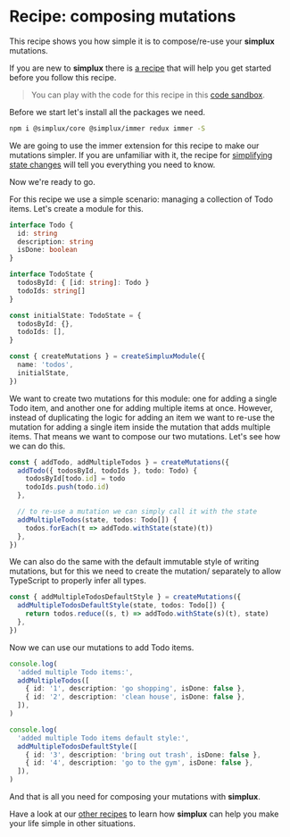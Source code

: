 # Recipe: composing mutations

This recipe shows you how simple it is to compose/re-use your **simplux** mutations.

If you are new to **simplux** there is [a recipe](../../basics/getting-started#readme) that will help you get started before you follow this recipe.

> You can play with the code for this recipe in this [code sandbox](https://codesandbox.io/s/github/MrWolfZ/simplux/tree/master/recipes/advanced/composing-mutations).

Before we start let's install all the packages we need.

```sh
npm i @simplux/core @simplux/immer redux immer -S
```

We are going to use the immer extension for this recipe to make our mutations simpler. If you are unfamiliar with it, the recipe for [simplifying state changes](../../basics/simplifying-state-changes#readme) will tell you everything you need to know.

Now we're ready to go.

For this recipe we use a simple scenario: managing a collection of Todo items. Let's create a module for this.

```ts
interface Todo {
  id: string
  description: string
  isDone: boolean
}

interface TodoState {
  todosById: { [id: string]: Todo }
  todoIds: string[]
}

const initialState: TodoState = {
  todosById: {},
  todoIds: [],
}

const { createMutations } = createSimpluxModule({
  name: 'todos',
  initialState,
})
```

We want to create two mutations for this module: one for adding a single Todo item, and another one for adding multiple items at once. However, instead of duplicating the logic for adding an item we want to re-use the mutation for adding a single item inside the mutation that adds multiple items. That means we want to compose our two mutations. Let's see how we can do this.

```ts
const { addTodo, addMultipleTodos } = createMutations({
  addTodo({ todosById, todoIds }, todo: Todo) {
    todosById[todo.id] = todo
    todoIds.push(todo.id)
  },

  // to re-use a mutation we can simply call it with the state
  addMultipleTodos(state, todos: Todo[]) {
    todos.forEach(t => addTodo.withState(state)(t))
  },
})
```

We can also do the same with the default immutable style of writing mutations, but for this we need to create the mutation/ separately to allow TypeScript to properly infer all types.

```ts
const { addMultipleTodosDefaultStyle } = createMutations({
  addMultipleTodosDefaultStyle(state, todos: Todo[]) {
    return todos.reduce((s, t) => addTodo.withState(s)(t), state)
  },
})
```

Now we can use our mutations to add Todo items.

```ts
console.log(
  'added multiple Todo items:',
  addMultipleTodos([
    { id: '1', description: 'go shopping', isDone: false },
    { id: '2', description: 'clean house', isDone: false },
  ]),
)

console.log(
  'added multiple Todo items default style:',
  addMultipleTodosDefaultStyle([
    { id: '3', description: 'bring out trash', isDone: false },
    { id: '4', description: 'go to the gym', isDone: false },
  ]),
)
```

And that is all you need for composing your mutations with **simplux**.

Have a look at our [other recipes](../../../../..#recipes) to learn how **simplux** can help you make your life simple in other situations.
